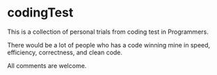 # codingTest

This is a collection of personal trials from coding test in Programmers.

There would be a lot of people who has a code winning mine in speed, efficiency, correctness, and clean code.

All comments are welcome.
